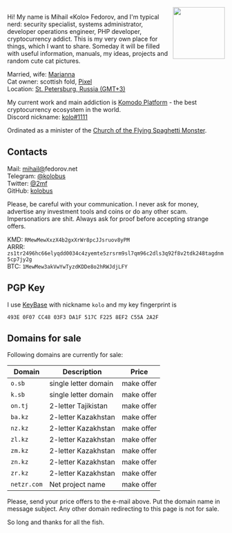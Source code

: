 <img align="right" width="120" height="120" src="https://user-images.githubusercontent.com/2559459/57902025-11b11900-7870-11e9-94b9-a9d9c6ef5c5c.jpg">

Hi! My name is Mihail «Kolo» Fedorov, and I'm typical nerd: security specialist, systems administrator, developer operations engineer, PHP developer, cryptocurrency addict. This is my very own place for things, which I want to share. Someday it will be filled with useful information, manuals, my ideas, projects and random cute cat pictures.

Married, wife: [Marianna](https://fedorova.net)  
Cat owner: scottish fold, [Pixel](https://user-images.githubusercontent.com/2559459/57902173-b92e4b80-7870-11e9-82e2-aa8ed27cbcbd.jpg)  
Location: [St. Petersburg, Russia (GMT+3)](https://en.wikipedia.org/wiki/Saint_Petersburg)

My current work and main addiction is [Komodo Platform](https://komodoplatform.com) - the best cryptocurrency ecosystem in the world.  
Discord nickname: [kolo#1111](https://komodoplatform.com/discord)

Ordinated as a minister of the [Church of the Flying Spaghetti Monster](https://www.venganza.org).

## Contacts

Mail: [mihail@](https://fedorov.net/)fedorov.net  
Telegram: [@kolobus](https://t.me/kolobus)  
Twitter: [@2mf](https://twitter.com/2mf)  
GitHub: [kolobus](https://github.com/kolobus)

Please, be careful with your communication. I never ask for money, advertise any investment tools and coins  or do any other scam. Impersonatiors are shit. Always ask for proof before accepting strange offers.

KMD: `RMewMewXxzX4b2gxXrWr8pcJJsruov8yPM`  
ARRR: `zs1tr2496hc66elyqdd0034c4zyemte5zrsrm9sl7qm96c2dls3q92f8v2tdk248tagdnm5cp7jy2g`  
BTC: `1MewMew3akVwYwTyzdKDDe8o2hRWJdjLFY`  

## PGP Key

I use [KeyBase](https://keybase.io/kolo/) with nickname `kolo` and my key fingerprint is  
```
493E 0F07 CC48 03F3 DA1F 517C F225 8EF2 C55A 2A2F
```

## Domains for sale

Following domains are currently for sale: 

| Domain | Description | Price |
| --- | --- | --- |
| `o.sb` | single letter domain | make offer |
| `k.sb` | single letter domain | make offer |
| `on.tj` | 2-letter Tajikistan | make offer |
| `ba.kz` | 2-letter Kazakhstan | make offer |
| `nz.kz` | 2-letter Kazakhstan | make offer |
| `zl.kz` | 2-letter Kazakhstan | make offer |
| `zm.kz` | 2-letter Kazakhstan | make offer |
| `zn.kz` | 2-letter Kazakhstan | make offer |
| `zr.kz` | 2-letter Kazakhstan | make offer |
| `netzr.com` | Net project name | make offer |

Please, send your price offers to the e-mail above. Put the domain name in message subject. Any other domain redirecting to this page is not for sale.


So long and thanks for all the fish.

